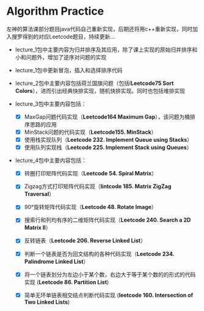 # Algorithm Practice



左神的算法课部分题目java代码自己重新实现，后期还将用c++重新实现，同时加入搜罗得到的对应Leetcode题目，持续更新...

* lecture_1包中主要内容为归并排序及其应用，除了课上实现的原始归并排序和小和问题外，增加了逆序对问题的实现
* lecture_1包中更新冒泡，插入和选择排序代码
* lecture_2包中主要内容包括荷兰国旗问题（包括l**Leetcode75 Sort Colors**），进而引出经典快排实现，随机快排实现。同时也包括堆排实现
* lecture_3包中主要内容包括：

  - [x] MaxGap问题代码实现（**Leetcode164 Maximum Gap**），该问题为桶排序思路的应用
  - [x] MinStack问题的代码实现（**Leetcode155. MinStack**）
  - [x] 使用栈实现队列（**Leetcode 232. Implement Queue using Stacks**）
  - [x] 使用队列实现栈（**Leetcode 225. Implement Stack using Queues**）
* lecture_4包中主要内容包括：
  - [x] 转圈打印矩阵代码实现（**Leetcode 54. Spiral Matrix**）
  - [x] Zigzag方式打印矩阵代码实现（**lintcode 185. Matrix ZigZag Traversal**）
  - [x] 90°旋转矩阵代码实现（**Leetcode 48. Rotate Image**）
  - [x] 搜索行和列均有序的二维矩阵代码实现（**Leetcode 240. Search a 2D Matrix II**）
  - [x] 反转链表（**Leetcode 206. Reverse Linked List**）
  - [x] 判断一个链表是否为回文结构的各种代码实现（**Leetcode 234. Palindrome Linked List**）
  - [x] 将一个链表划分为左边小于某个数，右边大于等于某个数的的形式的代码实现 (**Leetcode 86. Partition List**)
  - [x] 简单无环单链表相交结点判断代码实现 (**leetcode 160. Intersection of Two Linked Lists**) 

